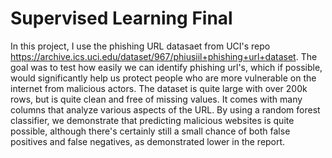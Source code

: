 # Supervised Learning Final

In this project, I use the phishing URL datasaet from UCI's repo https://archive.ics.uci.edu/dataset/967/phiusiil+phishing+url+dataset.
The goal was to test how easily we can identify phishing url's, which if possible, would significantly help us
protect people who are more vulnerable on the internet from malicious actors.
The dataset is quite large with over 200k rows, but is quite clean and free of missing values.
It comes with many columns that analyze various aspects of the URL. By using a random forest classifier, we demonstrate
that predicting malicious websites is quite possible, although there's certainly still a small chance of both false positives
and false negatives, as demonstrated lower in the report.
